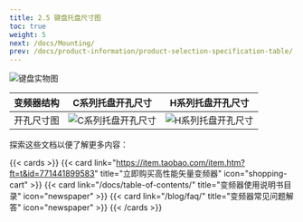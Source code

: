 ```yaml
---
title: 2.5 键盘托盘尺寸图
toc: true
weight: 5
next: /docs/Mounting/
prev: /docs/product-information/product-selection-specification-table/
---
```

![键盘实物图](/images/jp.jpg)

| 变频器结构      | C系列托盘开孔尺寸 | H系列托盘开孔尺寸   | 
| :----:      | :----: | :----:    |
| 开孔尺寸图     | ![C系列托盘开孔尺寸](/images/cjp.jpg) | ![H系列托盘开孔尺寸](/images/hjp.jpg)   |

探索这些文档以便了解更多内容：

{{< cards >}}
  {{< card link="https://item.taobao.com/item.htm?ft=t&id=771441899583" title="立即购买高性能矢量变频器" icon="shopping-cart" >}}
  {{< card link="/docs/table-of-contents/" title="变频器使用说明书目录" icon="newspaper"  >}}
  {{< card link="/blog/faq/" title="变频器常见问题解答" icon="newspaper" >}}
{{< /cards >}}	
